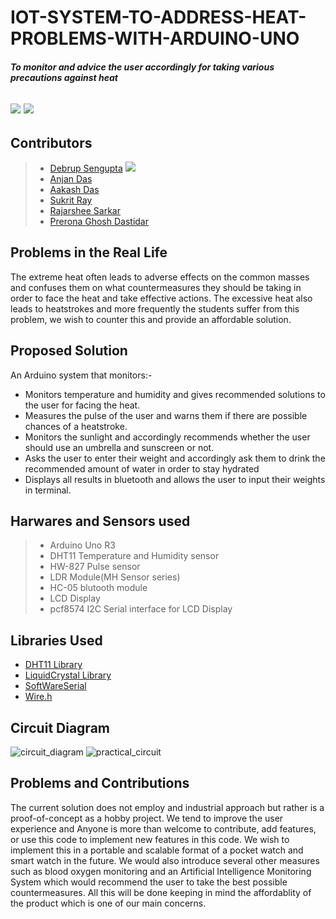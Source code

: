 # IOT-SYSTEM-TO-ADDRESS-HEAT-PROBLEMS-WITH-ARDUINO-UNO
##### To monitor and advice the user accordingly for taking various precautions against heat

![](https://img.shields.io/badge/Arduino-2.3.2-red) ![](https://img.shields.io/badge/Contribute_Now!-yellow)
---

## Contributors
>- [Debrup Sengupta](mailto:debrupsengupta26@gmail.com) ![](https://img.shields.io/badge/TopContributor!-green)
>- [Anjan Das](mailto:anjandas1920@gmail.com)
>- [Aakash Das](mailto:pfaakashdas@gmail.com) 
>- [Sukrit Ray](mailto:samfeghterman@gmail.com) 
>- [Rajarshee Sarkar](mailto:sarkarrajarshee2003@gmail.com)
>- [Prerona Ghosh Dastidar](mailto:preronargd@gmail.com)

## Problems in the Real Life
The extreme heat often leads to adverse effects on the common masses and confuses them on what countermeasures they should be taking in order to face the heat and take effective actions. 
The excessive heat also leads to heatstrokes and more frequently the students suffer from this problem, we wish to counter this and provide an affordable solution.

## Proposed Solution

An Arduino system that monitors:- 

- Monitors temperature and humidity and gives recommended solutions to the user for facing the heat.
- Measures the pulse of the user and warns them if there are possible chances of a heatstroke.
- Monitors the sunlight and accordingly recommends whether the user should use an umbrella and sunscreen or not.
- Asks the user to enter their weight and accordingly ask them to drink the recommended amount of water in order to stay hydrated
- Displays all results in bluetooth and allows the user to input their weights in terminal.

## Harwares and Sensors used

>- Arduino Uno R3
>- DHT11 Temperature and Humidity sensor
>- HW-827 Pulse sensor
>- LDR Module(MH Sensor series)
>- HC-05 blutooth module
>- LCD Display
>- pcf8574 I2C Serial interface for LCD Display

## Libraries Used

- [DHT11 Library](https://codeload.github.com/adidax/dht11/legacy.zip/refs/heads/master)
- [LiquidCrystal Library](https://downloads.arduino.cc/libraries/github.com/arduino-libraries/LiquidCrystal-1.0.7.zip)
- [SoftWareSerial](https://docs.arduino.cc/learn/built-in-libraries/software-serial/)
- [Wire.h](https://www.arduino.cc/reference/en/language/functions/communication/wire/)


## Circuit Diagram

![circuit_diagram](https://github.com/debrup27/IOT-SYSTEM-TO-ADDRESS-HEAT-PROBLEMS-WITH-ARDUINO-UNO/assets/168071999/d508d659-7bc7-4377-a5ca-110a92b6839f)
![practical_circuit](https://github.com/debrup27/IOT-SYSTEM-TO-ADDRESS-HEAT-PROBLEMS-WITH-ARDUINO-UNO/assets/168071999/fa43967f-eb18-404a-9446-3bef63ec1880)


## Problems and Contributions

The current solution does not employ and industrial approach but rather is a proof-of-concept as a hobby project. We tend to improve the user experience and 
Anyone is more than welcome to contribute, add features, or use this code to implement new features in this code. We wish to implement this in a portable and scalable format of a pocket watch and 
smart watch in the future. We would also introduce several other measures such as blood oxygen monitoring and an Artificial Intelligence Monitoring System which would recommend the user to take the best
possible countermeasures. All this will be done keeping in mind the affordablity of the product which is one of our main concerns.

